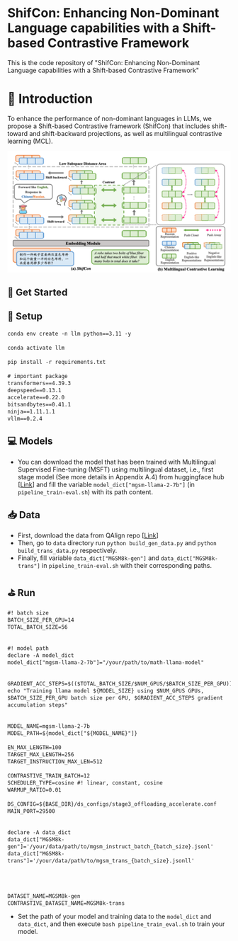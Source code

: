 # ShifCon: Enhancing Non-Dominant Language capabilities with a Shift-based Contrastive Framework
This is the code repository of "ShifCon: Enhancing Non-Dominant Language capabilities with a Shift-based Contrastive Framework"


# 🚀 Introduction

To enhance the performance of non-dominant languages in LLMs, we propose a Shift-based Contrastive framework (ShifCon) that includes shift-toward and shift-backward projections, as well as multilingual contrastive learning (MCL).

<img src="./img/overview.png" width="700" >

## 📄 Get Started

## 📝 Setup

```
conda env create -n llm python==3.11 -y

conda activate llm

pip install -r requirements.txt

# important package
transformers==4.39.3
deepspeed==0.13.1
accelerate==0.22.0
bitsandbytes==0.41.1
ninja==1.11.1.1
vllm==0.2.4
```


## 💻 Models
- You can download the model that has been trained with Multilingual Supervised Fine-tuning (MSFT) using multilingual dataset, i.e., first stage model (See more details in Appendix A.4) from huggingface hub [[Link](https://huggingface.co/hengyuan1/mgsm-stage-1)] and fill the variable `model_dict["mgsm-llama-2-7b"]` (in `pipeline_train-eval.sh`) with its path content.


## 📥 Data
- First, download the data from QAlign repo [[Link](https://github.com/NJUNLP/QAlign)]
- Then, go to `data` directory run `python build_gen_data.py` and `python build_trans_data.py` respectively.
- Finally, fill variable `data_dict["MGSM8k-gen"]` and `data_dict["MGSM8k-trans"]` in `pipeline_train-eval.sh` with their corresponding paths.


## ⛳️ Run

```shell
#! batch size
BATCH_SIZE_PER_GPU=14
TOTAL_BATCH_SIZE=56


#! model path
declare -A model_dict
model_dict["mgsm-llama-2-7b"]="/your/path/to/math-llama-model" 


GRADIENT_ACC_STEPS=$(($TOTAL_BATCH_SIZE/$NUM_GPUS/$BATCH_SIZE_PER_GPU))
echo "Training llama model ${MODEL_SIZE} using $NUM_GPUS GPUs, $BATCH_SIZE_PER_GPU batch size per GPU, $GRADIENT_ACC_STEPS gradient accumulation steps"


MODEL_NAME=mgsm-llama-2-7b
MODEL_PATH=${model_dict["${MODEL_NAME}"]}

EN_MAX_LENGTH=100
TARGET_MAX_LENGTH=256
TARGET_INSTRUCTION_MAX_LEN=512 

CONTRASTIVE_TRAIN_BATCH=12
SCHEDULER_TYPE=cosine #! linear, constant, cosine
WARMUP_RATIO=0.01 

DS_CONFIG=${BASE_DIR}/ds_configs/stage3_offloading_accelerate.conf 
MAIN_PORT=29500


declare -A data_dict
data_dict["MGSM8k-gen"]='/your/data/path/to/mgsm_instruct_batch_{batch_size}.jsonl'
data_dict["MGSM8k-trans"]='/your/data/path/to/mgsm_trans_{batch_size}.jsonll'




DATASET_NAME=MGSM8k-gen
CONTRASTIVE_DATASET_NAME=MGSM8k-trans
```
- Set the path of your model and training data to the `model_dict` and `data_dict`, and then execute `bash pipeline_train_eval.sh` to train your model.

